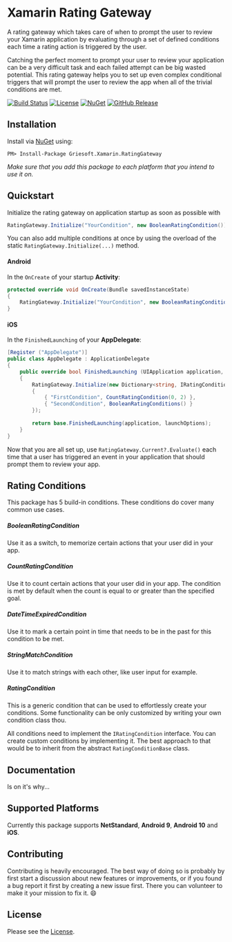 # Xamarin Rating Gateway
A rating gateway which takes care of when to prompt the user to review your Xamarin application by evaluating through a set of defined conditions each time a rating action is triggered by the user.

Catching the perfect moment to prompt your user to review your application can be a very difficult task and each failed attempt can be big wasted potential. This rating gateway helps you to set up even complex conditional triggers that will prompt the user to review the app when all of the trivial conditions are met.

[![Build Status](https://dev.azure.com/griesingersoftware/Xamarin%20Rating%20Gateway/_apis/build/status/CI%20Pipeline?branchName=master)](https://dev.azure.com/griesingersoftware/Xamarin%20Rating%20Gateway/_build/latest?definitionId=26&branchName=master)
[![License](https://badgen.net/github/license/griesoft/xamarin-rating-gateway)](https://github.com/griesoft/xamarin-rating-gateway/blob/master/LICENSE)
[![NuGet](https://badgen.net/nuget/v/Griesoft.Xamarin.RatingGateway)](https://www.nuget.org/packages/Griesoft.Xamarin.RatingGateway)
[![GitHub Release](https://badgen.net/github/release/griesoft/xamarin-rating-gateway)](https://github.com/griesoft/xamarin-rating-gateway/releases)

## Installation

Install via [NuGet](https://www.nuget.org/packages/Griesoft.Xamarin.RatingGateway/) using:

``PM> Install-Package Griesoft.Xamarin.RatingGateway``

*Make sure that you add this package to each platform that you intend to use it on.*

## Quickstart

Initialize the rating gateway on application startup as soon as possible with 
```csharp
RatingGateway.Initialize("YourCondition", new BooleanRatingCondition())
```
You can also add multiple conditions at once by using the overload of the static `RatingGateway.Initialize(...)` method.

#### Android
In the `OnCreate` of your startup **Activity**:
```csharp
protected override void OnCreate(Bundle savedInstanceState)
{
    RatingGateway.Initialize("YourCondition", new BooleanRatingCondition());
}
```
#### iOS
In the `FinishedLaunching` of your **AppDelegate**:
```csharp
[Register ("AppDelegate")]
public class AppDelegate : ApplicationDelegate
{
    public override bool FinishedLaunching (UIApplication application, NSDictionary launchOptions)
    {
        RatingGateway.Initialize(new Dictionary<string, IRatingConditions>()
        {
            { "FirstCondition", CountRatingCondition(0, 2) },
            { "SecondCondition", BooleanRatingConditions() }
        });
        
        return base.FinishedLaunching(application, launchOptions);
    }
}
```

Now that you are all set up, use `RatingGateway.Current?.Evaluate()` each time that a user has triggered an event in your application that should prompt them to review your app.

## Rating Conditions

This package has 5 build-in conditions. These conditions do cover many common use cases.

##### BooleanRatingCondition
Use it as a switch, to memorize certain actions that your user did in your app.

##### CountRatingCondition
Use it to count certain actions that your user did in your app. The condition is met by default when the count is equal to or greater than the specified goal.

##### DateTimeExpiredCondition
Use it to mark a certain point in time that needs to be in the past for this condition to be met.

##### StringMatchCondition
Use it to match strings with each other, like user input for example.

##### RatingCondition
This is a generic condition that can be used to effortlessly create your conditions. Some functionality can be only customized by writing your own condition class thou.

All conditions need to implement the `IRatingCondition` interface. You can create custom conditions by implementing it. The best approach to that would be to inherit from the abstract `RatingConditionBase` class.

## Documentation
Is on it's why...

## Supported Platforms
Currently this package supports **NetStandard**, **Android 9**, **Android 10** and **iOS**.

## Contributing
Contributing is heavily encouraged. The best way of doing so is probably by first start a discussion about new features or improvements, or if you found a bug report it first by creating a new issue first. There you can volunteer to make it your mission to fix it. :smile:

## License
Please see the [License](https://github.com/griesoft/xamarin-rating-gateway/blob/master/LICENSE).
